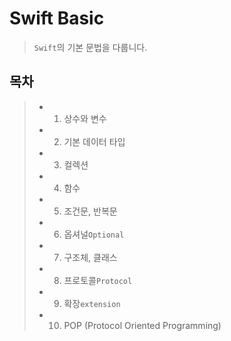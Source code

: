 # Swift Basic
> `Swift`의 기본 문법을 다룹니다.

## 목차
> * 1. 상수와 변수
> * 2. 기본 데이터 타입
> * 3. 컬렉션
> * 4. 함수
> * 5. 조건문, 반복문
> * 6. 옵셔널`Optional`
> * 7. 구조체, 클래스
> * 8. 프로토콜`Protocol`
> * 9. 확장`extension`
> * 10. POP (Protocol Oriented Programming)


